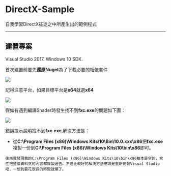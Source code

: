 # DirectX-Sample
自我學習DirectX征途之中所產生出的範例程式

------



## 建置專案

Visual Studio 2017. Windows 10 SDK.

首次建置前要先**還原Nuget**為了下載必要的相依套件

<img src="https://i.imgur.com/WEcAJNP.png"/>

記得注意平台，如果目標平台是**x64**就選**x64**

<img src="https://i.imgur.com/JV6pr68.png" />

假如有遇到編譯Shader時發生找不到**fxc.exe**的問題如下圖：

<img src="https://i.imgur.com/c4qXWkU.png" />

錯誤提示說明找不到**fxc.exe**,解決方法是：

- 從**C:\Program Files (x86)\Windows Kits\10\Bin\10.0.xxx\x86**把**fxc.exe**複製一份到**C:\Program Files (x86)\Windows Kits\10\bin\x86**即可。


```
後來我發現我的C:\Program Files (x86)\Windows Kits\10\bin\x86根本是空的，索性把整個資料夾的內容都複製過去。不過比較好的解決方法應該是重新安裝Visual Studio吧，一想到要花很長的時間就懶了。
```

